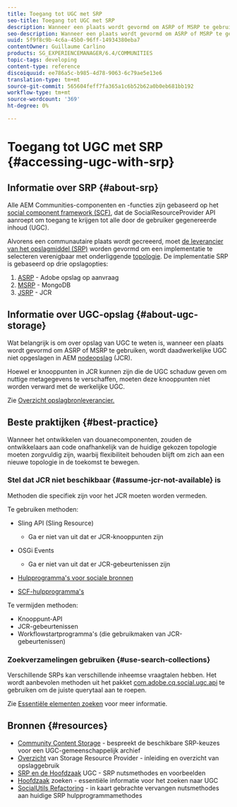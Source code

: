 ```yaml
---
title: Toegang tot UGC met SRP
seo-title: Toegang tot UGC met SRP
description: Wanneer een plaats wordt gevormd om ASRP of MSRP te gebruiken, wordt daadwerkelijke UGC niet opgeslagen in AEM knoopopslag (JCR)
seo-description: Wanneer een plaats wordt gevormd om ASRP of MSRP te gebruiken, wordt daadwerkelijke UGC niet opgeslagen in AEM knoopopslag (JCR)
uuid: 5f9f8c9b-4c6a-45b0-96ff-14934380eba7
contentOwner: Guillaume Carlino
products: SG_EXPERIENCEMANAGER/6.4/COMMUNITIES
topic-tags: developing
content-type: reference
discoiquuid: ee786a5c-b985-4d78-9063-6c79ae5e13e6
translation-type: tm+mt
source-git-commit: 565604feff7fa365a1c6b52b62a0b0eb681bb192
workflow-type: tm+mt
source-wordcount: '369'
ht-degree: 0%

---
```



# Toegang tot UGC met SRP {#accessing-ugc-with-srp}

## Informatie over SRP {#about-srp}

Alle AEM Communities-componenten en -functies zijn gebaseerd op het [social component framework (SCF)](scf.md), dat de SocialResourceProvider API aanroept om toegang te krijgen tot alle door de gebruiker gegenereerde inhoud (UGC).

Alvorens een communautaire plaats wordt gecreeerd, moet [de leverancier van het opslagmiddel (SRP)](working-with-srp.md) worden gevormd om een implementatie te selecteren verenigbaar met onderliggende [topologie](topologies.md). De implementatie SRP is gebaseerd op drie opslagopties:

1. [ASRP](asrp.md) - Adobe opslag op aanvraag
2. [MSRP](msrp.md) - MongoDB
3. [JSRP](jsrp.md) - JCR

## Informatie over UGC-opslag {#about-ugc-storage}

Wat belangrijk is om over opslag van UGC te weten is, wanneer een plaats wordt gevormd om ASRP of MSRP te gebruiken, wordt daadwerkelijke UGC niet opgeslagen in AEM [nodeopslag](../../help/sites-deploying/data-store-config.md) (JCR).

Hoewel er knooppunten in JCR kunnen zijn die de UGC schaduw geven om nuttige metagegevens te verschaffen, moeten deze knooppunten niet worden verward met de werkelijke UGC.

Zie [Overzicht opslagbronleverancier.](srp.md)

## Beste praktijken {#best-practice}

Wanneer het ontwikkelen van douanecomponenten, zouden de ontwikkelaars aan code onafhankelijk van de huidige gekozen topologie moeten zorgvuldig zijn, waarbij flexibiliteit behouden blijft om zich aan een nieuwe topologie in de toekomst te bewegen.

### Stel dat JCR niet beschikbaar {#assume-jcr-not-available} is

Methoden die specifiek zijn voor het JCR moeten worden vermeden.

Te gebruiken methoden:

* Sling API (Sling Resource)
   * Ga er niet van uit dat er JCR-knooppunten zijn

* OSGi Events
   * Ga er niet van uit dat er JCR-gebeurtenissen zijn

* [Hulpprogramma&#39;s voor sociale bronnen](socialutils.md#socialresourceutilities-package)
* [SCF-hulpprogramma&#39;s](socialutils.md#scfutilities-package)

Te vermijden methoden:

* Knooppunt-API
* JCR-gebeurtenissen
* Workflowstartprogramma&#39;s (die gebruikmaken van JCR-gebeurtenissen)

### Zoekverzamelingen gebruiken {#use-search-collections}

Verschillende SRPs kan verschillende inheemse vraagtalen hebben. Het wordt aanbevolen methoden uit het pakket [com.adobe.cq.social.ugc.api](https://helpx.adobe.com/experience-manager/6-4/sites/developing/using/reference-materials/javadoc/com/adobe/cq/social/ugc/api/package-summary.html) te gebruiken om de juiste querytaal aan te roepen.

Zie [Essentiële elementen zoeken](search-implementation.md) voor meer informatie.

## Bronnen {#resources}

* [Community Content Storage](working-with-srp.md)  - bespreekt de beschikbare SRP-keuzes voor een UGC-gemeenschappelijk archief
* [Overzicht](srp.md)  van Storage Resource Provider - inleiding en overzicht van opslaggebruik
* [SRP en de Hoofdzaak](srp-and-ugc.md)  UGC - SRP nutsmethodes en voorbeelden
* [Hoofdzaak](search-implementation.md)  zoeken - essentiële informatie voor het zoeken naar UGC
* [SocialUtils Refactoring](socialutils.md)  - in kaart gebrachte vervangen nutsmethodes aan huidige SRP hulpprogrammamethodes
